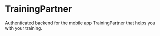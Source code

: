 # TrainingPartner
Authenticated backend for the mobile app TrainingPartner that helps you with your training.
